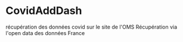 # CovidAddDash

récupération des données covid sur le site de l'OMS 
Récupération via l'open data des données France
